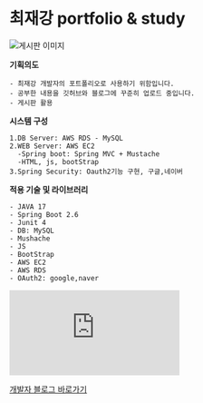 # 최재강 portfolio & study

![게시판 이미지](https://user-images.githubusercontent.com/100588597/236480889-9df2abce-cb1d-495c-a2bd-fa5869321367.png)

**기획의도**

```
- 최재강 개발자의 포트폴리오로 사용하기 위함입니다.
- 공부한 내용을 깃허브와 블로그에 꾸준히 업로드 중입니다.
- 게시판 활용
```

**시스템 구성**

```
1.DB Server: AWS RDS - MySQL
2.WEB Server: AWS EC2
  -Spring boot: Spring MVC + Mustache
  -HTML, js, bootStrap
3.Spring Security: Oauth2기능 구현, 구글,네이버
```

**적용 기술 및 라이브러리**

```
- JAVA 17
- Spring Boot 2.6
- Junit 4
- DB: MySQL
- Mushache
- JS
- BootStrap
- AWS EC2
- AWS RDS
- OAuth2: google,naver
```
![Portfolio.pdf](https://github.com/JaeKang20/portfolio/files/11415266/Portfolio.pdf)



[개발자 블로그 바로가기](https://keyboardwarrior.tistory.com/)
